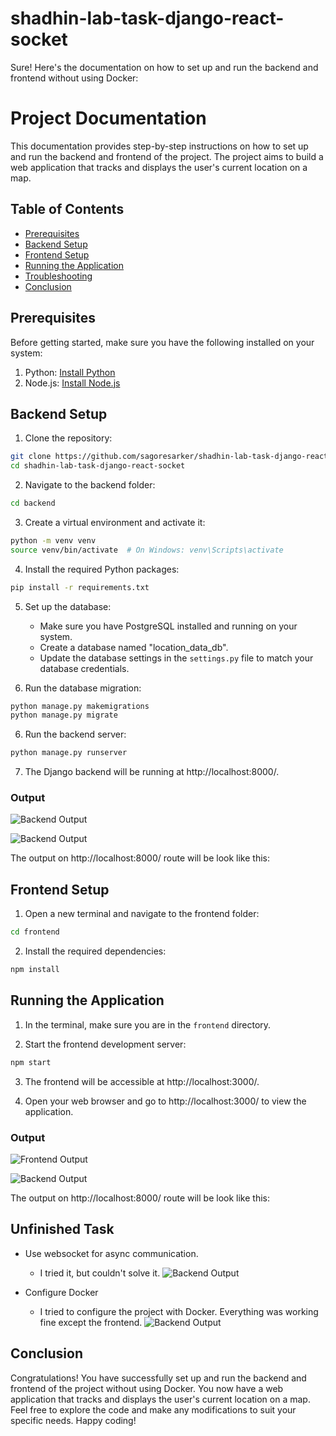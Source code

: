 # shadhin-lab-task-django-react-socket
Sure! Here's the documentation on how to set up and run the backend and frontend without using Docker:

# Project Documentation

This documentation provides step-by-step instructions on how to set up and run the backend and frontend of the project. The project aims to build a web application that tracks and displays the user's current location on a map.

## Table of Contents

- [Prerequisites](#prerequisites)
- [Backend Setup](#backend-setup)
- [Frontend Setup](#frontend-setup)
- [Running the Application](#running-the-application)
- [Troubleshooting](#troubleshooting)
- [Conclusion](#conclusion)

## Prerequisites

Before getting started, make sure you have the following installed on your system:

1. Python: [Install Python](https://www.python.org/downloads/)
2. Node.js: [Install Node.js](https://nodejs.org/en/download/)

## Backend Setup

1. Clone the repository:

```bash
git clone https://github.com/sagoresarker/shadhin-lab-task-django-react-socket.git
cd shadhin-lab-task-django-react-socket
```

2. Navigate to the backend folder:

```bash
cd backend
```

3. Create a virtual environment and activate it:

```bash
python -m venv venv
source venv/bin/activate  # On Windows: venv\Scripts\activate
```

4. Install the required Python packages:

```bash
pip install -r requirements.txt
```

5. Set up the database:

   - Make sure you have PostgreSQL installed and running on your system.
   - Create a database named "location_data_db".
   - Update the database settings in the `settings.py` file to match your database credentials.


5. Run the database migration:

```bash
python manage.py makemigrations
python manage.py migrate
```

6. Run the backend server:

```bash
python manage.py runserver
```

7. The Django backend will be running at http://localhost:8000/.

### Output

![Backend Output](https://github.com/sagoresarker/shadhin-lab-task-django-react-socket/blob/main/Images/backend-result.png?raw=true)

![Backend Output](https://github.com/sagoresarker/shadhin-lab-task-django-react-socket/blob/main/Images/swaggar-doc.png?raw=true)

The output on http://localhost:8000/ route will be look like this:

## Frontend Setup

1. Open a new terminal and navigate to the frontend folder:

```bash
cd frontend
```

2. Install the required dependencies:

```bash
npm install
```

## Running the Application

1. In the terminal, make sure you are in the `frontend` directory.

2. Start the frontend development server:

```bash
npm start
```

3. The frontend will be accessible at http://localhost:3000/.

4. Open your web browser and go to http://localhost:3000/ to view the application.

### Output

![Frontend Output](https://github.com/sagoresarker/shadhin-lab-task-django-react-socket/blob/main/Images/frontend-result.png?raw=true)

![Backend Output](https://github.com/sagoresarker/shadhin-lab-task-django-react-socket/blob/main/Images/swaggar-doc.png?raw=true)

The output on http://localhost:8000/ route will be look like this:

## Unfinished Task
- Use websocket for async communication.
    - I tried it, but couldn't solve it.
    ![Backend Output](https://github.com/sagoresarker/shadhin-lab-task-django-react-socket/blob/main/Images/error-websocket.png?raw=true)

- Configure Docker
    - I tried to configure the project with Docker. Everything was working fine except the frontend.
        ![Backend Output](https://github.com/sagoresarker/shadhin-lab-task-django-react-socket/blob/main/Images/docker-error.png?raw=true)
## Conclusion

Congratulations! You have successfully set up and run the backend and frontend of the project without using Docker. You now have a web application that tracks and displays the user's current location on a map. Feel free to explore the code and make any modifications to suit your specific needs. Happy coding!